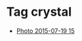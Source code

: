 <!--
title: Tag crystal
date: 2020-06-28T14:49:39.479Z
tags:
-->
# Tag crystal

 * [Photo 2015-07-19 15](124492938457.md)